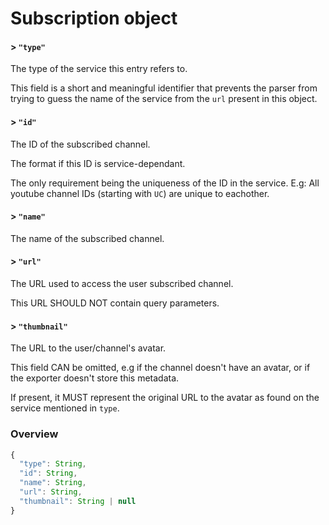 # Subscription object

#### > `"type"`

The type of the service this entry refers to.

This field is a short and meaningful identifier that prevents the parser from
trying to guess the name of the service from the `url` present in this object.

#### > `"id"`

The ID of the subscribed channel.

The format if this ID is service-dependant.

The only requirement being the uniqueness of the ID in the service.
E.g: All youtube channel IDs (starting with `UC`) are unique to eachother.

#### > `"name"`

The name of the subscribed channel.

#### > `"url"`

The URL used to access the user subscribed channel.

This URL SHOULD NOT contain query parameters.

#### > `"thumbnail"`

The URL to the user/channel's avatar.

This field CAN be omitted, e.g if the channel doesn't have an avatar, or
if the exporter doesn't store this metadata.

If present, it MUST represent the original URL to the avatar as found on
the service mentioned in `type`.

### Overview

```javascript
{
  "type": String,
  "id": String,
  "name": String,
  "url": String,
  "thumbnail": String | null
}
```
